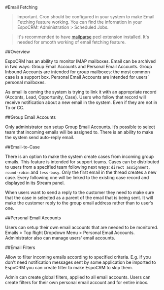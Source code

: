 #Email Fetching


>Important. Cron should be configured in your system to make Email Fetching feature working. You can find the infornation in your EspoCRM: Administration > Scheduled Jobs.

> It's recommended to have [mailparse](https://pecl.php.net/package/mailparse) pecl extension installed. It's needed for smooth working of email fetching feature.


##Overview

EspoCRM has an ability to monitor IMAP mailboxes. Email can be archived in two ways: Group Email Accounts and Personal Email Accounts. Group Inbound Accounts are intended for group mailboxes: the most common case is a support box. Personal Email Accounts are intended for users’ personal mailboxes.

As email is coming the system is trying to link it with an appropriate record (Acconts, Lead, Opportunity, Case). Users who follow that record will receive notification about a new email in the system. Even if they are not in To or CC.

##Group Email Accounts

Only administrator can setup Group Email Accounts. It’s possible to select team that incoming emails will be assigned to. There is an ability to make the system send auto-reply email.

##Email-to-Case

There is an option to make the system create cases from incoming group emails. 
This feature is intended for support teams. 
Cases can be distributed to users from a specified team following next ways: 
`direct assignment`, `round-robin` and `less-busy`. 
Only the first email in the thread creates a new case. 
Every following one will be linked to the existing case record and displayed in its Stream panel.

When users want to send a reply to the customer they need to make sure that the case in selected as a parent of the email that is being sent. It will make the customer reply to the group email address rather than to user’s one.

##Personal Email Accounts

Users can setup their own email accounts that are needed to be monitored. Emails > Top Right Dropdown Menu > Personal Email Accounts. Administrator also can manage users' email accounts.

##Email Filters

Allow to filter incoming emails according to specified criteria. E.g. if you don't need notification messages sent by some application be imported to EspoCRM you can create filter to make EspoCRM to skip them.

Admin can create global filters, applied to all email accounts. Users can create filters for their own personal email account and for entire inbox.

